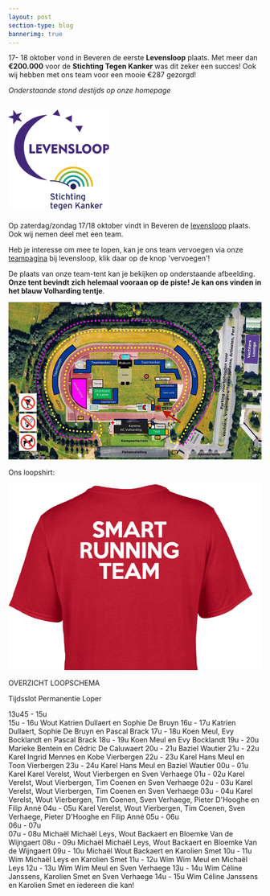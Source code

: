 ```yaml
---
layout: post
section-type: blog
bannerimg: true
---
```


17- 18 oktober vond in Beveren de eerste **Levensloop** plaats. Met meer dan **€200.000** voor de **Stichting Tegen Kanker** was dit zeker een succes! Ook wij hebben met ons team voor een mooie €287 gezorgd!

<!--more-->

*Onderstaande stond destijds op onze homepage*

## ![logo levensloop](/img/levensloop.png)


Op zaterdag/zondag 17/18 oktober vindt in Beveren de [levensloop](http://www.levensloop.be/beveren) plaats. Ook wij nemen deel met een team.

Heb je interesse om mee te lopen, kan je ons team vervoegen via onze [teampagina](http://www.levensloop.be/teams/smart-running-team) bij levensloop, klik daar op de knop 'vervoegen'!

De plaats van onze team-tent kan je bekijken op onderstaande afbeelding.
 **Onze tent bevindt zich helemaal vooraan op de piste! Je kan ons vinden in het blauw Volharding tentje**.

![plattegrond levensloop](/img/levensloop_plattegrond.jpg)

Ons loopshirt:

![shirt srt](/img/shirt.png)

OVERZICHT LOOPSCHEMA

Tijdsslot	Permanentie	Loper

13u45 - 15u		
15u - 16u	Wout	Katrien Dullaert en Sophie De Bruyn
16u - 17u		Katrien Dullaert, Sophie De Bruyn en Pascal Brack
17u - 18u		Koen Meul, Evy Bocklandt en Pascal Brack
18u - 19u		Koen Meul en Evy Bocklandt
19u - 20u		Marieke Bentein en Cédric De Caluwaert
20u - 21u		Baziel Wautier
21u - 22u	Karel	Ingrid Mennes en Kobe Vierbergen
22u - 23u	Karel	Hans Meul en Toon Vierbergen
23u - 24u	Karel	Hans Meul en Baziel Wautier
00u - 01u	Karel	Karel Verelst, Wout Vierbergen en Sven Verhaege
01u - 02u		Karel Verelst, Wout Vierbergen, Tim Coenen en Sven Verhaege
02u - 03u		Karel Verelst, Wout Vierbergen, Tim Coenen en Sven Verhaege
03u - 04u		Karel Verelst, Wout Vierbergen, Tim Coenen, Sven Verhaege, Pieter D'Hooghe en Filip Anné
04u - 05u		Karel Verelst, Wout Vierbergen, Tim Coenen, Sven Verhaege, Pieter D'Hooghe en Filip Anné
05u - 06u		
06u - 07u		
07u - 08u	Michaël	Michaël Leys, Wout Backaert en Bloemke Van de Wijngaert
08u - 09u	Michaël	Michaël Leys, Wout Backaert en Bloemke Van de Wijngaert
09u - 10u	Michaël	Wout Backaert en Karolien Smet
10u - 11u	Wim	Michaël Leys en Karolien Smet
11u - 12u	Wim	Wim Meul en Michaël Leys
12u - 13u	Wim	Wim Meul en Sven Verhaege
13u - 14u	Wim	Céline Janssens, Karolien Smet en Sven Verhaege
14u - 15u	Wim	Céline Janssens en Karolien Smet en iedereen die kan!
